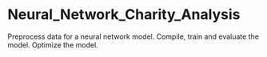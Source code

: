 # Neural_Network_Charity_Analysis
Preprocess data for a neural network model. Compile, train and evaluate the model. Optimize the model.

